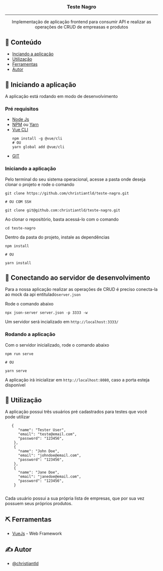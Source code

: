 <h3 align="center">Teste Nagro</h3>

---

<p align="center"> Implementação de aplicação frontend para consumir API e realizar as operações de CRUD de empreasas e produtos
    <br> 
</p>

## 📝 Conteúdo

- [Inciando a aplicação](#getting_started)
- [Utilização](#usage)
- [Ferramentas](#built_using)
- [Autor](#authors)

## 🏁 Iniciando a aplicação <a name = "getting_started"></a>

A aplicação está rodando em modo de desenvolvimento

### Pré requisitos

* [Node Js](https://nodejs.org/en/)
* [NPM](https://www.npmjs.com/get-npm) ou [Yarn](https://yarnpkg.com/)
* [Vue CLI](https://cli.vuejs.org/)
    ```
    npm install -g @vue/cli
    # OU
    yarn global add @vue/cli
    ```
* [GIT](https://git-scm.com/)

### Iniciando a aplicação

Pelo terminal do seu sistema operacional, acesse a pasta onde deseja clonar o projeto e rode o comando
 

```
git clone https://github.com/christiantld/teste-nagro.git

# OU COM SSH

git clone git@github.com:christiantld/teste-nagro.git
```

Ao clonar o repositório, basta acessá-lo com o comando

```
cd teste-nagro
```

Dentro da pasta do projeto, instale as dependências

```
npm install

# OU

yarn install
```

## 🔧 Conectando ao servidor de desenvolvimento <a name = "tests"></a>


Para a nossa aplicação realizar as operações de CRUD é preciso conecta-la ao mock da api entitulado`server.json`

Rode o comando abaixo
```
npx json-server server.json -p 3333 -w
```

Um servidor será incializado em `http://localhost:3333/`


### Rodando a aplicação

Com o servidor inicializado, rode o comando abaixo

```
npm run serve

# OU

yarn serve
```

A aplicação irá inicializar em `http://localhost:8080`, caso a porta esteja disponível

## 🎈 Utilização <a name="usage"></a>

A aplicação possui três usuários pré cadastrados para testes que você pode utilizar

```
   {
      "name": "Tester User",
      "email": "teste@email.com",
      "password": "123456",
    },
    {
      "name": "John Doe",
      "email": "johndoe@email.com",
      "password": "123456",
    },
    {
      "name": "Jane Doe",
      "email": "janedoe@email.com",
      "password": "123456",
    }
    
  ```

Cada usuário possui a sua própria lista de empresas, que por sua vez possuem seus próprios produtos.


## ⛏️ Ferramentas <a name = "built_using"></a>

- [VueJs](https://vuejs.org/) - Web Framework

## ✍️ Autor <a name = "authors"></a>

- [@christiantld](https://www.linkedin.com/in/christiantld/)
